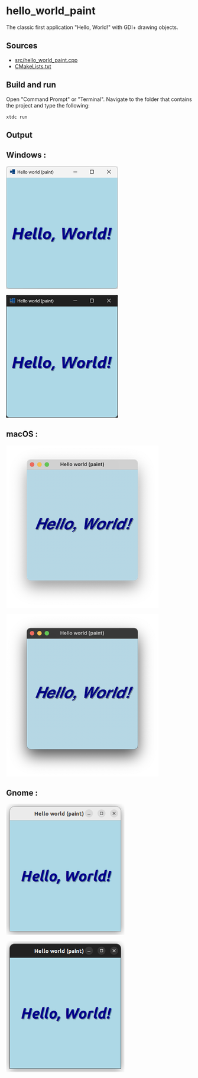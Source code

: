 # hello_world_paint

The classic first application "Hello, World!" with GDI+ drawing objects.

## Sources

* [src/hello_world_paint.cpp](src/hello_world_paint.cpp)
* [CMakeLists.txt](CMakeLists.txt)

## Build and run

Open "Command Prompt" or "Terminal". Navigate to the folder that contains the project and type the following:

```shell
xtdc run
```

## Output

## Windows :

![Screenshot](../../../../docs/pictures/examples/hello_world_paint_w.png)

![Screenshot](../../../../docs/pictures/examples/hello_world_paint_wd.png)

## macOS :

![Screenshot](../../../../docs/pictures/examples/hello_world_paint_m.png)

![Screenshot](../../../../docs/pictures/examples/hello_world_paint_md.png)

## Gnome :

![Screenshot](../../../../docs/pictures/examples/hello_world_paint_g.png)

![Screenshot](../../../../docs/pictures/examples/hello_world_paint_gd.png)
